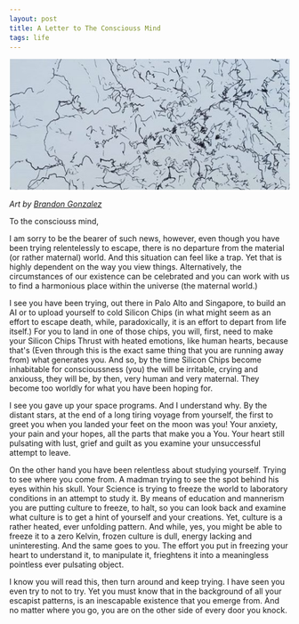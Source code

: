 ```yaml
---
layout: post
title: A Letter to The Consciouss Mind
tags: life 
---
```




<img src="/images/fractal.jpg" width="700">

*Art by [Brandon Gonzalez](http://somaticart.com/Somatic_Art/About.html)*

To the consciouss mind, 

I am sorry to be the bearer of such news, however, even though you have been trying relentelessly to escape, there is no departure from the material (or rather maternal) world. And this situation can feel like a trap. Yet that is highly dependent on the way you view things. Alternatively, the circumstances of our existence can be celebrated and you can work with us to find a harmonious place within the universe (the maternal world.)

I see you have been trying, out there in Palo Alto and Singapore, to build an AI or to upload yourself to cold Silicon Chips (in what might seem as an effort to escape death, while, paradoxically, it is an effort to depart from life itself.) For you to land in one of those chips, you will, first, need to make your Silicon Chips Thrust with heated emotions, like human hearts, because that's (Even through this is the exact same thing that you are running away from) what generates you. And so, by the time Silicon Chips become inhabitable for conscioussness (you) the will be irritable, crying and anxiouss, they will be, by then, very human and very maternal. They become too worldly for what you have been hoping for.

I see you gave up your space programs. And I understand why. By the distant stars, at the end of a long tiring voyage from yourself, the first to greet you when you landed your feet on the moon was you! Your anxiety, your pain and your hopes, all the parts that make you a You. Your heart still pulsating with lust, grief and guilt as you examine your unsuccessful attempt to leave.

On the other hand you have been relentless about studying yourself. Trying to see where you come from. A madman trying to see the spot behind his eyes within his skull. Your Science is trying to freeze the world to laboratory conditions in an attempt to study it. By means of education and mannerism you are putting culture to freeze, to halt, so you can look back and examine what culture is to get a hint of yourself and your creations. Yet, culture is a rather heated, ever unfolding pattern. And while, yes, you might be able to freeze it to a zero Kelvin, frozen culture is dull, energy lacking and uninteresting. And the same goes to you. The effort you put in freezing your heart to understand it, to manipulate it, frieghtens it into a meaningless pointless ever pulsating object. 

I know you will read this, then turn around and keep trying. I have seen you even try to not to try. Yet you must know that in the background of all your escapist patterns, is an inescapable existence that you emerge from. And no matter where you go, you are on the other side of every door you knock. 


